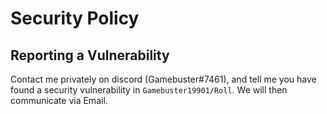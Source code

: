 # Security Policy

## Reporting a Vulnerability

Contact me privately on discord (Gamebuster#7461), and tell me you have found a security vulnerability in `Gamebuster19901/Roll`. We will then communicate via Email.
